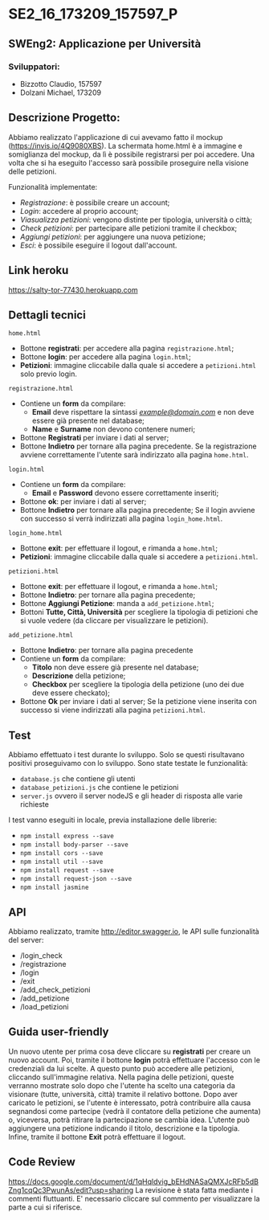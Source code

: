 # SE2_16_173209_157597_P
## SWEng2: **Applicazione per Università**

### Sviluppatori:
- Bizzotto Claudio, 157597
- Dolzani Michael, 173209

## Descrizione Progetto:
Abbiamo realizzato l'applicazione di cui avevamo fatto il mockup (https://invis.io/4Q9080XBS).
La schermata home.html è a immagine e somiglianza del mockup, da lì è possibile registrarsi per poi accedere. Una volta che si ha eseguito l'accesso sarà possibile proseguire nella visione delle petizioni.

Funzionalità implementate:
 - *Registrazione*: è possibile creare un account;
 - *Login*: accedere al proprio account;
 - *Viasualizza petizioni*: vengono distinte per tipologia, università o città;
 - *Check petizioni*: per partecipare alle petizioni tramite il checkbox;
 - *Aggiungi petizioni*: per aggiungere una nuova petizione;
 - *Esci*: è possibile eseguire il logout dall'account.

## Link heroku
https://salty-tor-77430.herokuapp.com

## Dettagli tecnici
```
home.html
```
 - Bottone **registrati**: per accedere alla pagina `registrazione.html`;
 - Bottone **login**: per accedere alla pagina `login.html`;
 - **Petizioni**: immagine cliccabile dalla quale si accedere a `petizioni.html` solo previo login.
```
registrazione.html
```
 - Contiene un **form** da compilare:
	 - **Email** deve rispettare la sintassi *example@domain.com* e non deve essere già presente nel database;
	 - **Name** e **Surname** non devono contenere numeri;
 - Bottone **Registrati** per inviare i dati al server;
 - Bottone **Indietro** per tornare alla pagina precedente.
Se la registrazione avviene correttamente l'utente sarà indirizzato alla pagina `home.html`.
```
login.html
```
 - Contiene un **form** da compilare:
	 - **Email** e **Password** devono essere correttamente inseriti;
 - Bottone **ok**: per inviare i dati al server;
 - Bottone **Indietro** per tornare alla pagina precedente;
 Se il login avviene con successo si verrà indirizzati alla pagina `login_home.html`.
```
login_home.html
```
 - Bottone **exit**: per effettuare il logout, e rimanda a `home.html`;
 - **Petizioni**: immagine cliccabile dalla quale si accedere a `petizioni.html`.
```
petizioni.html
```    
 - Bottone **exit**: per effettuare il logout, e rimanda a `home.html`;
 - Bottone **Indietro**: per tornare alla pagina precedente;
 - Bottone **Aggiungi Petizione**: manda a `add_petizione.html`;
 - Bottoni **Tutte, Città, Università** per scegliere la tipologia di petizioni che si vuole vedere (da cliccare per visualizzare le petizioni).
```
add_petizione.html
```    
 - Bottone **Indietro**: per tornare alla pagina precedente
 - Contiene un **form** da compilare:
	 - **Titolo** non deve essere già presente nel database;
	 - **Descrizione** della petizione;
	 - **Checkbox** per scegliere la tipologia della petizione (uno dei due deve essere checkato);
 - Bottone **Ok** per inviare i dati al server;
 Se la petizione viene inserita con successo si viene indirizzati alla pagina `petizioni.html`.
 
## Test
Abbiamo effettuato i test durante lo sviluppo. Solo se questi risultavano positivi proseguivamo con lo sviluppo.
Sono state testate le funzionalità:
 - `database.js` che contiene gli utenti
 - `database_petizioni.js` che contiene le petizioni
 - `server.js` ovvero il server nodeJS e gli header di risposta alle varie richieste
 
I test vanno eseguiti in locale, previa installazione delle librerie:
 - `npm install express --save`
 - `npm install body-parser --save`
 - `npm install cors --save`
 - `npm install util --save`
 - `npm install request --save`
 - `npm install request-json --save`
 - `npm install jasmine`


## API
Abbiamo realizzato, tramite http://editor.swagger.io, le API sulle funzionalità del server:
 - /login_check
 - /registrazione
 - /login
 - /exit
 - /add_check_petizioni
 - /add_petizione
 - /load_petizioni


## Guida user-friendly
Un nuovo utente per prima cosa deve cliccare su **registrati** per creare un nuovo account. Poi, tramite il bottone **login** potrà effettuare l'accesso con le credenziali da lui scelte. A questo punto può accedere alle petizioni, cliccando sull'immagine relativa. Nella pagina delle petizioni, queste verranno mostrate solo dopo che l'utente ha scelto una categoria da visionare (tutte, università, città) tramite il relativo bottone. Dopo aver caricato le petizioni, se l'utente è interessato, potrà contribuire alla causa segnandosi come partecipe (vedrà il contatore della petizione che aumenta) o, viceversa, potrà ritirare la partecipazione se cambia idea. L'utente può aggiungere una petizione indicando il titolo, descrizione e la tipologia. Infine, tramite il bottone **Exit** potrà effettuare il logout.

## Code Review
https://docs.google.com/document/d/1qHqldvig_bEHdNASaQMXJcRFb5dBZng1cqQc3PwunAs/edit?usp=sharing
La revisione è stata fatta mediante i commenti fluttuanti. E' necessario cliccare sul commento per visualizzare la parte a cui si riferisce.
